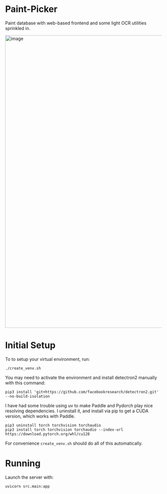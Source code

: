 # Paint-Picker
Paint database with web-based frontend and some light OCR utilities sprinkled in.

<img width="1796" height="939" alt="image" src="https://github.com/user-attachments/assets/4537ec65-cf7d-4fbd-9dfc-8e74245cf5c1" />


# Initial Setup
To to setup your virtual environment, run:
```console
./create_venv.sh
```

You may need to activate the environment and install detectron2 manually with this command:
```console
pip3 install 'git+https://github.com/facebookresearch/detectron2.git' --no-build-isolation 
```

I have had some trouble using uv to make Paddle and Pydorch play nice resolving dependencies.
I uninstall it, and install via pip to get a CUDA version, which works with Paddle.
```console
pip3 uninstall torch torchvision torchaudio
pip3 install torch torchvision torchaudio --index-url https://download.pytorch.org/whl/cu128
```

For convenience `create_venv.sh` should do all of this automatically.

# Running
Launch the server with:
```console
uvicorn src.main:app
```

